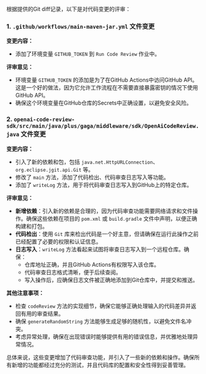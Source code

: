 根据提供的Git diff记录，以下是对代码变更的评审：

### 1. `.github/workflows/main-maven-jar.yml` 文件变更

**变更内容：**
- 添加了环境变量 `GITHUB_TOKEN` 到 `Run Code Review` 作业中。

**评审意见：**
- 环境变量 `GITHUB_TOKEN` 的添加是为了在GitHub Actions中访问GitHub API。这是一个好的做法，因为它允许工作流程在不需要直接暴露密钥的情况下使用GitHub API。
- 确保这个环境变量在GitHub仓库的Secrets中正确设置，以避免安全风险。

### 2. `openai-code-review-sdk/src/main/java/plus/gaga/middleware/sdk/OpenAiCodeReview.java` 文件变更

**变更内容：**
- 引入了新的依赖和包，包括 `java.net.HttpURLConnection`、`org.eclipse.jgit.api.Git` 等。
- 修改了 `main` 方法，添加了代码检出、代码审查日志写入等功能。
- 添加了 `writeLog` 方法，用于将代码审查日志写入到GitHub上的特定仓库。

**评审意见：**
- **新增依赖**：引入新的依赖是合理的，因为代码审查功能需要网络请求和文件操作。确保这些依赖在项目的 `pom.xml` 或 `build.gradle` 文件中声明，以便正确构建和打包。
- **代码检出**：使用 `Git` 库来检出代码是一个好主意，但请确保在运行此操作之前已经配置了必要的权限和认证信息。
- **日志写入**：`writeLog` 方法看起来试图将审查日志写入到一个远程仓库。确保：
  - 仓库地址正确，并且GitHub Actions有权限写入该仓库。
  - 代码审查日志格式清晰，便于后续查阅。
  - 写入操作后，应确保日志文件被正确地添加到Git仓库中，并提交和推送。

**其他注意事项：**
- 检查 `codeReview` 方法的实现细节，确保它能够正确处理输入的代码差异并返回有用的审查结果。
- 确保 `generateRandomString` 方法能够生成足够的随机性，以避免文件名冲突。
- 考虑异常处理，确保在出现错误时能够提供有用的错误信息，并优雅地处理异常情况。

总体来说，这些变更增加了代码审查功能，并引入了一些新的依赖和操作。确保所有新增的功能都经过充分的测试，并且代码库的配置和安全性得到妥善管理。